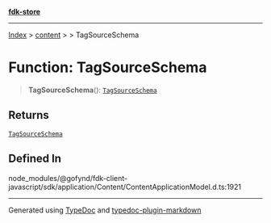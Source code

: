 [**fdk-store**](../../../README.md)
***

[Index](../../../API.md) > [content](../../README.md) > [<internal>](../README.md) > TagSourceSchema

# Function: TagSourceSchema

> **TagSourceSchema**(): [`TagSourceSchema`](../type-aliases/type-alias.TagSourceSchema.md)

## Returns

[`TagSourceSchema`](../type-aliases/type-alias.TagSourceSchema.md)

## Defined In

node\_modules/@gofynd/fdk-client-javascript/sdk/application/Content/ContentApplicationModel.d.ts:1921

***
Generated using [TypeDoc](https://typedoc.org/) and [typedoc-plugin-markdown](https://www.npmjs.com/package/typedoc-plugin-markdown)
